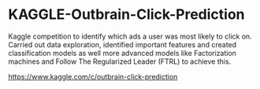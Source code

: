 # KAGGLE-Outbrain-Click-Prediction
Kaggle competition to identify which ads a user was most likely to click on. Carried out data exploration, identified important features and created classification models as well more advanced models like Factorization machines and Follow The Regularized Leader (FTRL) to achieve this.


https://www.kaggle.com/c/outbrain-click-prediction
